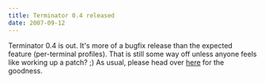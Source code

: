 ```yaml
---
title: Terminator 0.4 released
date: 2007-09-12
---
```


Terminator 0.4 is out. It's more of a bugfix release than the expected feature (per-terminal profiles). That is still some way off unless anyone feels like working up a patch? ;)
As usual, please head over [here](http://www.tenshu.net/terminator/) for the goodness.
